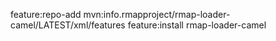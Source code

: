 feature:repo-add mvn:info.rmapproject/rmap-loader-camel/LATEST/xml/features
feature:install rmap-loader-camel